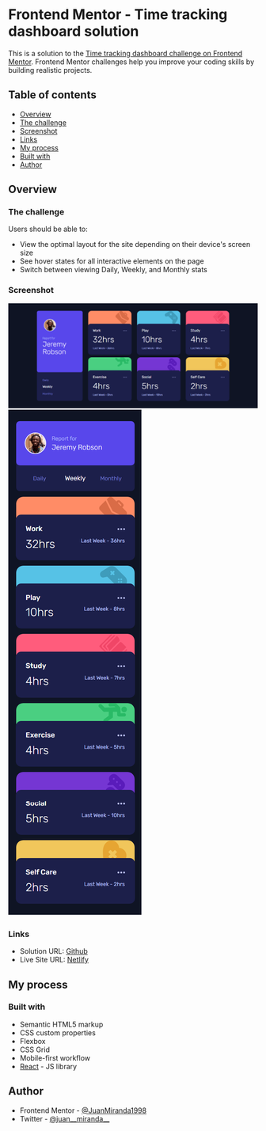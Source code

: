 # Frontend Mentor - Time tracking dashboard solution

This is a solution to the [Time tracking dashboard challenge on Frontend Mentor](https://www.frontendmentor.io/challenges/time-tracking-dashboard-UIQ7167Jw). Frontend Mentor challenges help you improve your coding skills by building realistic projects. 

## Table of contents

- [Overview](#overview)
- [The challenge](#the-challenge)
- [Screenshot](#screenshot)
- [Links](#links)
- [My process](#my-process)
- [Built with](#built-with)
- [Author](#author)


## Overview

### The challenge

Users should be able to:

- View the optimal layout for the site depending on their device's screen size
- See hover states for all interactive elements on the page
- Switch between viewing Daily, Weekly, and Monthly stats

### Screenshot

![Desktop(1440px)](./capture/capture-desktop.png)
![Mobile(375px)](./capture/capture-mobile.png)


### Links

- Solution URL: [Github](https://github.com/JuanMiranda1998/timetracker-frontend-mentor)
- Live Site URL: [Netlify](https://fmentor-timetracker.netlify.app/)

## My process

### Built with

- Semantic HTML5 markup
- CSS custom properties
- Flexbox
- CSS Grid
- Mobile-first workflow
- [React](https://reactjs.org/) - JS library


## Author

- Frontend Mentor - [@JuanMiranda1998](https://www.frontendmentor.io/profile/JuanMiranda1998)
- Twitter - [@juan__miranda__](https://twitter.com/juan__miranda__)